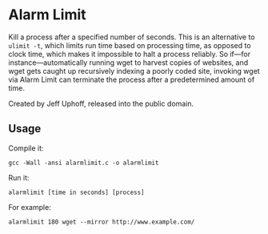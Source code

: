 # Alarm Limit

Kill a process after a specified number of seconds. This is an alternative to `ulimit -t`, which limits run time based on processing time, as opposed to clock time, which makes it impossible to halt a process reliably. So if—for instance—automatically running wget to harvest copies of websites, and wget gets caught up recursively indexing a poorly coded site, invoking wget via Alarm Limit can terminate the process after a predetermined amount of time.

Created by Jeff Uphoff, released into the public domain.

## Usage

Compile it:

```
gcc -Wall -ansi alarmlimit.c -o alarmlimit
```

Run it:

```
alarmlimit [time in seconds] [process]
```

For example:

```
alarmlimit 180 wget --mirror http://www.example.com/
```
